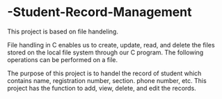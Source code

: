 ﻿# -Student-Record-Management
This project is based on file handeling.

File handling in C enables us to create, update, read, and delete the files stored on the local file system through our C program. The following operations can be performed on a file.

The purpose of this project is to handel the record of student which contains name, registration number, section. phone number, etc.
This project has the function to add, view, delete, and edit the records.



